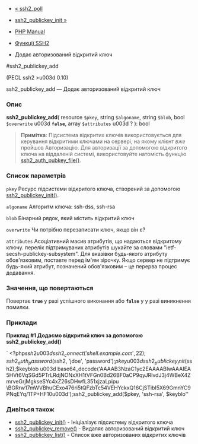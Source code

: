 - [« ssh2_poll](function.ssh2-poll.md)
- [ssh2_publickey_init »](function.ssh2-publickey-init.md)

- [PHP Manual](index.md)
- [Функції SSH2](ref.ssh2.md)
- Додає авторизований відкритий ключ

#ssh2_publickey_add

(PECL ssh2 \>u003d 0.10)

ssh2_publickey_add — Додає авторизований відкритий ключ

### Опис

**ssh2_publickey_add**(
resource `$pkey`,
string `$algoname`,
string `$blob`,
bool `$overwrite` u003d **`false`**,
array `$attributes` u003d ?
): bool

> **Примітка**: Підсистема відкритих ключів використовується для керування
> відкритими ключами на сервері, на якому клієнт *вже* пройшов
> Авторизацію. Для авторизації за допомогою відкритого ключа на віддаленій
> системі, використовуйте натомість функцію
> [ssh2_auth_pubkey_file()](function.ssh2-auth-pubkey-file.md).

### Список параметрів

`pkey`
Ресурс підсистеми відкритого ключа, створений за допомогою
[ssh2_publickey_init()](function.ssh2-publickey-init.md).

`algoname`
Алгоритм ключа: ssh-dss, ssh-rsa

`blob`
Бінарний рядок, який містить відкритий ключ

`overwrite`
Чи потрібно перезаписати ключ, якщо він є?

`attributes`
Асоціативний масив атрибутів, що надаються відкритому ключу. перелік
підтримуваних атрибутів шукайте за словами
"ietf-secsh-publickey-subsystem". Для вказівки будь-якого атрибуту
обов'язковим, поставте перед ім'ям зірочку. Якщо сервер не
підтримує будь-який атрибут, позначений обов'язковим – це перерва
процес додавання.

### Значення, що повертаються

Повертає **`true`** у разі успішного виконання або **`false`** у
у разі виникнення помилки.

### Приклади

**Приклад #1 Додаємо відкритий ключ за допомогою **ssh2_publickey_add()****

` <?php$ssh2 u003d ssh2_connect('shell.example.com', 22);ssh2_auth_password($ssh2, 'jdoe', 'password');$pkey u003d ssh2_publickey_init($ssh2);$keyblob u003d base64_decode('AAAAB3NzaC1yc2EAAAABIwAAAIEA5HVt6VqSGd5PTrLRdjNONxXH1tVFGn0Bd26BF0aCP9qyJRlvdJ3j4WBeX4ZmrveGrjMgkseSYc4xZ26sDHwfL351xjzaLpipu \BGRrw17mWVBhuCExo476ri5tQFzbTc54VEHYckxQ16CjSTibI5X69GmnYC9PNqEYq/1TP+HF10u003d');ssh2_publickey_add($pkey, 'ssh-rsa', $keyblo''

### Дивіться також

- [ssh2_publickey_init()](function.ssh2-publickey-init.md) -
Ініціалізує підсистему відкритого ключа
- [ssh2_publickey_remove()](function.ssh2-publickey-remove.md) -
Видаляє авторизований відкритий ключ
- [ssh2_publickey_list()](function.ssh2-publickey-list.md) - Список
вже авторизованих відкритих ключів
